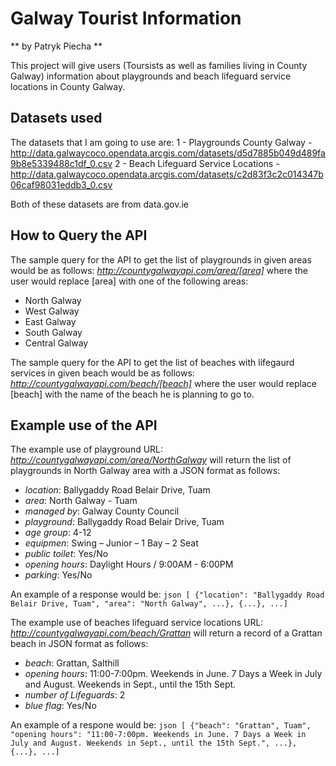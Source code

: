 # Galway Tourist Information
** by Patryk Piecha **

This project will give users (Toursists as well as families living in County Galway) information about playgrounds and beach lifeguard service locations in County Galway.

## Datasets used
The datasets that I am going to use are:
  1 - Playgrounds County Galway - http://data.galwaycoco.opendata.arcgis.com/datasets/d5d7885b049d489fa9b8e5339488c1df_0.csv
  2 - Beach Lifeguard Service Locations - http://data.galwaycoco.opendata.arcgis.com/datasets/c2d83f3c2c014347b06caf98031eddb3_0.csv

Both of these datasets are from data.gov.ie

## How to Query the API
The sample query for the API to get the list of playgrounds in given areas would be as follows:
*http://countygalwayapi.com/area/[area]*
where the user would replace [area] with one of the following areas:
- North Galway
- West Galway
- East Galway
- South Galway
- Central Galway

The sample query for the API to get the list of beaches with lifegaurd services in given beach would be as follows:
*http://countygalwayapi.com/beach/[beach]*
where the user would replace [beach] with the name of the beach he is planning to go to.


## Example use of the API
The example use of playground URL:
*http://countygalwayapi.com/area/NorthGalway*
will return the list of playgrounds in North Galway area with a JSON format as follows:
  - *location*: Ballygaddy Road Belair Drive, Tuam 
  - *area*: North Galway - Tuam
  - *managed by*: Galway County Council
  - *playground*: Ballygaddy Road Belair Drive, Tuam
  - *age group*: 4-12
  - *equipmen*: Swing – Junior – 1 Bay – 2 Seat
  - *public toilet*: Yes/No
  - *opening hours*: Daylight Hours / 9:00AM - 6:00PM
  - *parking*: Yes/No

An example of a response would be:
    ```json
    [ {"location": "Ballygaddy Road Belair Drive, Tuam", "area": "North Galway", ...}, {...}, ...]
    ```

The example use of beaches lifeguard service locations URL:
*http://countygalwayapi.com/beach/Grattan*
will return a record of a Grattan beach in JSON format as follows:
  - *beach*: Grattan, Salthill 
  - *opening hours*: 11:00-7:00pm. Weekends in June. 7 Days a Week in July and August. Weekends in Sept., until the 15th Sept.
  - *number of Lifeguards*: 2
  - *blue flag*: Yes/No

An example of a respone would be:
    ```json
    [ {"beach": "Grattan", Tuam", "opening hours": "11:00-7:00pm. Weekends in June. 7 Days a Week in July and August. Weekends in Sept., until the 15th Sept.", ...}, {...}, ...]
    ```
